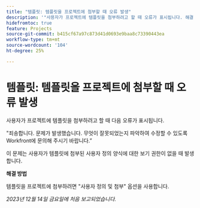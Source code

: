 ```yaml
---
title: "템플릿: 템플릿을 프로젝트에 첨부할 때 오류 발생"
description: '"사용자가 프로젝트에 템플릿을 첨부하려고 할 때 오류가 표시됩니다. 해결 방법을 사용할 수 있습니다.”'
hidefromtoc: true
feature: Projects
source-git-commit: b415cf67a97c873d41d0693e9baa8c73390443ea
workflow-type: tm+mt
source-wordcount: '104'
ht-degree: 25%

---
```



# 템플릿: 템플릿을 프로젝트에 첨부할 때 오류 발생

사용자가 프로젝트에 템플릿을 첨부하려고 할 때 다음 오류가 표시됩니다.

&quot;죄송합니다. 문제가 발생했습니다. 무엇이 잘못되었는지 파악하여 수정할 수 있도록 Workfront에 문의해 주시기 바랍니다.”

이 문제는 사용자가 템플릿에 첨부된 사용자 정의 양식에 대한 보기 권한이 없을 때 발생합니다.

**해결 방법**

템플릿을 프로젝트에 첨부하려면 &quot;사용자 정의 및 첨부&quot; 옵션을 사용합니다.

_2023년 12월 14일 금요일에 처음 보고되었습니다._
